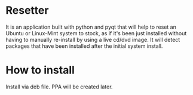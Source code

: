 # Resetter
It is an application built with python and pyqt that will help to reset an Ubuntu or Linux-Mint system to stock, as if it's been just installed without having to manually re-install by using a live cd/dvd image. It will detect packages that have been installed after the initial system install.

# How to install
Install via deb file. PPA will be created later.
